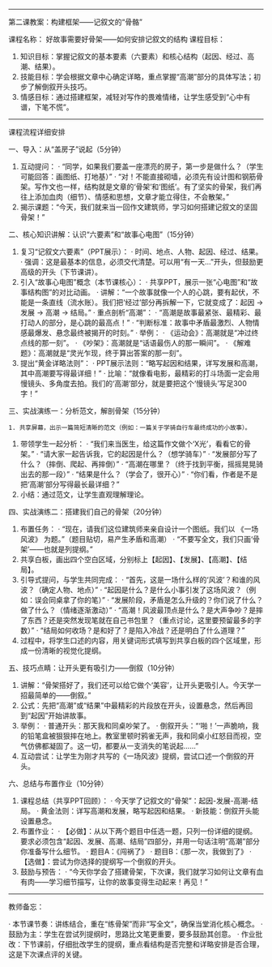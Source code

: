 
---

第二课教案：构建框架——记叙文的“骨骼”

课程名称： 好故事需要好骨架——如何安排记叙文的结构 课程目标：

1. 知识目标：掌握记叙文的基本要素（六要素）和核心结构（起因、经过、高潮、结果）。
2. 技能目标：学会根据文章中心确定详略，重点掌握“高潮”部分的具体写法；初步了解倒叙开头技巧。
3. 情感目标：通过搭建框架，减轻对写作的畏难情绪，让学生感受到“心中有谱，下笔不慌”。



---

课程流程详细安排

一、导入：从“盖房子”说起（5分钟）

1. 互动提问：
   · “同学，如果我们要盖一座漂亮的房子，第一步是做什么？（学生可能回答：画图纸、打地基）”
   · “对！不能直接砌墙，必须先有设计图和钢筋骨架。写作文也一样，结构就是文章的‘骨架’和‘图纸’。有了坚实的骨架，我们再往上添加血肉（细节）、情感和思想，文章才能立得住，不会散架。”
2. 揭示课题：“今天，我们就来当一回作文建筑师，学习如何搭建记叙文的坚固骨架！”

二、核心知识讲解：认识“六要素”和“故事心电图”（15分钟）

1. 复习“记叙文六要素”（PPT展示）：
   · 时间、地点、人物、起因、经过、结果。
   · 强调：这是最基本的信息，必须交代清楚。可以用“有一天…”开头，但鼓励更高级的开头（下节课讲）。
2. 引入“故事心电图”概念（本节课核心）：
   · 共享PPT，展示一张“心电图”和“故事结构图”的对比动画。
   · 讲解：“一个故事就像一个人的心跳，要有起伏，不能是一条直线（流水账）。我们把‘经过’部分再拆解一下，它就变成了：起因 → 发展 → 高潮 → 结局。”
   · 重点剖析“高潮”：
     · “高潮是故事最紧张、最精彩、最打动人的部分，是心跳的最高点！”
     · “判断标准：故事中矛盾最激烈、人物情感最爆发、悬念最终被揭开的时刻。”
     · 举例：
       · 《运动会》：高潮就是“冲过终点线的那一刻”。
       · 《吵架》：高潮就是“话语最伤人的那一瞬间”。
       · 《解难题》：高潮就是“灵光乍现，终于算出答案的那一刻”。
3. 提出“黄金详略法则”：
   · PPT展示法则：“略写起因和结果，详写发展和高潮，其中高潮要写得最详细！”
   · 比喻：“就像看电影，最精彩的打斗场面一定会用慢镜头、多角度去拍。我们的‘高潮’部分，就是要把这个‘慢镜头’写足300字！”

三、实战演练一：分析范文，解剖骨架（15分钟）

```
1. 共享屏幕，出示一篇简短清晰的范文（例如：一篇关于学骑自行车最终成功的小故事）。

```
1. 带领学生一起分析：
   · “我们来当医生，给这篇作文做个‘X光’，看看它的骨架。”
   · “请大家一起告诉我，它的起因是什么？（想学骑车）”
   · “发展部分写了什么？（摔倒、爬起、再摔倒）”
   · “高潮在哪里？（终于找到平衡，摇摇晃晃骑出去的那一段）”
   · “结果是什么？（学会了，很开心）”
   · “你们看，作者是不是把‘高潮’部分写得最长最详细？”
2. 小结：通过范文，让学生直观理解理论。

四、实战演练二：搭建我们自己的骨架（20分钟）

1. 布置任务：
   · “现在，请我们这位建筑师来亲自设计一个图纸。我们以 《一场风波》 为题。”（题目贴切，易产生矛盾和高潮）
   · “不要写全文，我们只画‘骨架’——也就是列提纲。”
2. 共享白板，画出四个空白区域，分别标上【起因】、【发展】、【高潮】、【结局】。
3. 引导式提问，与学生共同完成：
   · “首先，这是一场什么样的‘风波’？和谁的风波？（确定人物、地点）”
   · “起因是什么？是什么小事引发了这场风波？（例如：误会同桌拿了你的笔）”
   · “发展阶段，矛盾是怎么升级的？你们说了什么？做了什么？（情绪逐渐激动）”
   · “高潮！风波最顶点是什么？是大声争吵？是摔了东西？还是突然发现笔就在自己书包里？（重点讨论，这里要预留最多的字数）”
   · “结局如何收场？是和好了？是陷入冷战？还是明白了什么道理？”
4. 过程中，将学生口述的内容，用关键词形式填写到共享白板的四个区域里，形成一份清晰的视觉化提纲。

五、技巧点睛：让开头更有吸引力——倒叙（10分钟）

1. 讲解：“骨架搭好了，我们还可以给它做个‘美容’，让开头更吸引人。今天学一招最简单的——倒叙。”
2. 公式：先把“高潮”或“结果”中最精彩的片段放在开头，设置悬念，然后再回到“起因”开始讲故事。
3. 举例：
   · 普通开头：那天我和同桌吵架了。
   · 倒叙开头：“‘啪！’一声脆响，我的铅笔盒被狠狠摔在地上。教室里顿时鸦雀无声，我和同桌小红怒目而视，空气仿佛都凝固了。这一切，都要从一支消失的笔说起……”
4. 互动尝试：让学生为刚才共写的《一场风波》提纲，尝试口述一个倒叙的开头。

六、总结与布置作业（10分钟）

1. 课程总结（共享PPT回顾）：
   · 今天学了记叙文的“骨架”：起因-发展-高潮-结局。
   · 黄金法则：详写高潮和发展，略写起因和结果。
   · 新技能：倒叙开头能设置悬念。
2. 布置作业：
   · 【必做】：从以下两个题目中任选一题，只列一份详细的提纲。要求必须包含“起因、发展、高潮、结局”四部分，并用一句话注明“高潮”部分你准备写什么细节。
     · 题目A：《闯祸了》
     · 题目B：《那一次，我做到了》
   · 【选做】：尝试为你选择的提纲写一个倒叙的开头。
3. 鼓励与预告：
   · “今天你学会了搭建骨架，下次课，我们就学习如何让文章有血有肉——学习细节描写，让你的故事变得生动起来！再见！”

---

教师备忘：

· 本节课节奏：讲练结合，重在“练骨架”而非“写全文”，确保当堂消化核心概念。
· 鼓励为主：学生在尝试列提纲时，思路比文笔更重要，要多鼓励其创意。
· 作业批改：下节课前，仔细批改学生的提纲，重点看结构是否完整和详略安排是否合理，这是下次课点评的关键。